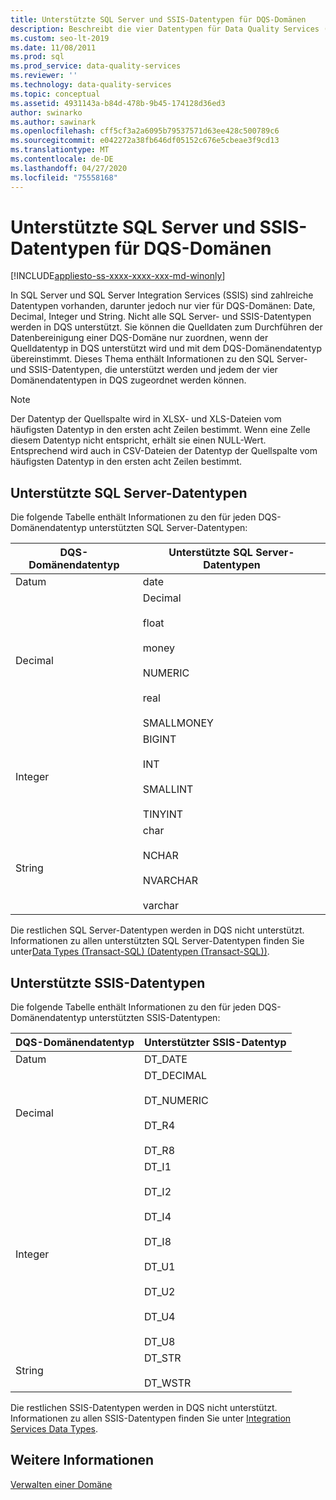 ```yaml
---
title: Unterstützte SQL Server und SSIS-Datentypen für DQS-Domänen
description: Beschreibt die vier Datentypen für Data Quality Services (DQS)-Domänen (Data, Decimal, Integer und String) in SQL Server.
ms.custom: seo-lt-2019
ms.date: 11/08/2011
ms.prod: sql
ms.prod_service: data-quality-services
ms.reviewer: ''
ms.technology: data-quality-services
ms.topic: conceptual
ms.assetid: 4931143a-b84d-478b-9b45-174128d36ed3
author: swinarko
ms.author: sawinark
ms.openlocfilehash: cff5cf3a2a6095b79537571d63ee428c500789c6
ms.sourcegitcommit: e042272a38fb646df05152c676e5cbeae3f9cd13
ms.translationtype: MT
ms.contentlocale: de-DE
ms.lasthandoff: 04/27/2020
ms.locfileid: "75558168"
---
```

# <a name="supported-sql-server-and-ssis-data-types-for-dqs-domains"></a>Unterstützte SQL Server und SSIS-Datentypen für DQS-Domänen

[!INCLUDE[appliesto-ss-xxxx-xxxx-xxx-md-winonly](../includes/appliesto-ss-xxxx-xxxx-xxx-md-winonly.md)]

  In SQL Server und SQL Server Integration Services (SSIS) sind zahlreiche Datentypen vorhanden, darunter jedoch nur vier für DQS-Domänen: Date, Decimal, Integer und String. Nicht alle SQL Server- und SSIS-Datentypen werden in DQS unterstützt. Sie können die Quelldaten zum Durchführen der Datenbereinigung einer DQS-Domäne nur zuordnen, wenn der Quelldatentyp in DQS unterstützt wird und mit dem DQS-Domänendatentyp übereinstimmt. Dieses Thema enthält Informationen zu den SQL Server- und SSIS-Datentypen, die unterstützt werden und jedem der vier Domänendatentypen in DQS zugeordnet werden können.  
  
> [!NOTE]  
>  Der Datentyp der Quellspalte wird in XLSX- und XLS-Dateien vom häufigsten Datentyp in den ersten acht Zeilen bestimmt. Wenn eine Zelle diesem Datentyp nicht entspricht, erhält sie einen NULL-Wert. Entsprechend wird auch in CSV-Dateien der Datentyp der Quellspalte vom häufigsten Datentyp in den ersten acht Zeilen bestimmt.  
  
##  <a name="supported-sql-server-data-types"></a><a name="SQLServer"></a>Unterstützte SQL Server-Datentypen 
 Die folgende Tabelle enthält Informationen zu den für jeden DQS-Domänendatentyp unterstützten SQL Server-Datentypen:  
  
|DQS-Domänendatentyp|Unterstützte SQL Server-Datentypen|  
|--------------------------|------------------------------------|  
|Datum|date|  
|Decimal|Decimal<br /><br /> float<br /><br /> money<br /><br /> NUMERIC<br /><br /> real<br /><br /> SMALLMONEY|  
|Integer|BIGINT<br /><br /> INT<br /><br /> SMALLINT<br /><br /> TINYINT|  
|String|char<br /><br /> NCHAR<br /><br /> NVARCHAR<br /><br /> varchar|  
  
 Die restlichen SQL Server-Datentypen werden in DQS nicht unterstützt. Informationen zu allen unterstützten SQL Server-Datentypen finden Sie unter[Data Types &#40;Transact-SQL&#41; (Datentypen &#40;Transact-SQL&#41;)](../t-sql/data-types/data-types-transact-sql.md).  
  
##  <a name="supported-ssis-data-types"></a><a name="SSIS"></a>Unterstützte SSIS-Datentypen  
 Die folgende Tabelle enthält Informationen zu den für jeden DQS-Domänendatentyp unterstützten SSIS-Datentypen:  
  
|DQS-Domänendatentyp|Unterstützter SSIS-Datentyp|  
|--------------------------|------------------------------|  
|Datum|DT_DATE|  
|Decimal|DT_DECIMAL<br /><br /> DT_NUMERIC<br /><br /> DT_R4<br /><br /> DT_R8|  
|Integer|DT_I1<br /><br /> DT_I2<br /><br /> DT_I4<br /><br /> DT_I8<br /><br /> DT_U1<br /><br /> DT_U2<br /><br /> DT_U4<br /><br /> DT_U8|  
|String|DT_STR<br /><br /> DT_WSTR|  
  
 Die restlichen SSIS-Datentypen werden in DQS nicht unterstützt. Informationen zu allen SSIS-Datentypen finden Sie unter [Integration Services Data Types](../integration-services/data-flow/integration-services-data-types.md).  
  
## <a name="see-also"></a>Weitere Informationen  
 [Verwalten einer Domäne](../data-quality-services/managing-a-domain.md)  
  
  
